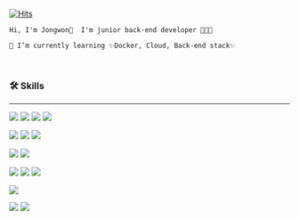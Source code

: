 [![Hits](https://hits.seeyoufarm.com/api/count/incr/badge.svg?url=https%3A%2F%2Fgithub.com%2Fjonnygim&count_bg=%233DC8C7&title_bg=%23555555&icon=github.svg&icon_color=%23E7E7E7&title=Github&edge_flat=false)](https://hits.seeyoufarm.com)



```
Hi, I'm Jongwon👋  I'm junior back-end developer 🧑🏻‍💻

🌱 I’m currently learning ✨Docker, Cloud, Back-end stack✨
```
</br>

<!--
**jonnygim/jonnygim** is a ✨ _special_ ✨ repository because its `README.md` (this file) appears on your GitHub profile.

Here are some ideas to get you started:

- 🔭 I’m currently working on ...
- 🌱 I’m currently learning ...
- 👯 I’m looking to collaborate on ...
- 🤔 I’m looking for help with ...
- 💬 Ask me about ...
- 📫 How to reach me: ...
- 😄 Pronouns: ...
- ⚡ Fun fact: ...📫 How to reach me: ...
-->


### 🛠️ Skills
---
<img  src="https://img.shields.io/badge/Java-007396?style=flat&logo=Openjdk&logoColor=white">  <img  src="https://img.shields.io/badge/Python-3776AB?style=flat&logo=Python&logoColor=white"> <img  src="https://img.shields.io/badge/php-777BB4?style=flat&logo=php&logoColor=white"> <img  src="https://img.shields.io/badge/Javascript-F7DF1E?style=flat&logo=javascript&logoColor=black">

<img  src="https://img.shields.io/badge/Spring-6DB33F?style=flat&logo=spring&logoColor=white"> <img  src="https://img.shields.io/badge/Spring Boot-6DB33F?style=flat&logo=springboot&logoColor=white"> <img  src="https://img.shields.io/badge/Node.js-339933?style=flat&logo=node.js&logoColor=white">

<img  src="https://img.shields.io/badge/Mysql-4479A1?style=flat&logo=mysql&logoColor=white"> <img  src="https://img.shields.io/badge/Mariadb-003545?style=flat&logo=mariadb&logoColor=white"> 
 
<img src="https://img.shields.io/badge/Docker-2496ED?style=flat&logo=Docker&logoColor=white"> <img src="https://img.shields.io/badge/AWS-232F3E?style=flat&logo=amazon aws&logoColor=white">
<img  src="https://img.shields.io/badge/Oracle Cloud-F80000?style=flat&logo=oracle&logoColor=white"> 

<img  src="https://img.shields.io/badge/Apache Hadoop-66CCFF?style=flat&logo=apache hadoop&logoColor=white"> 
<!-- <img  src="https://img.shields.io/badge/Apache Spark-E25A1C?style=flat&logo=apache spark&logoColor=white"> -->

<img src="https://img.shields.io/badge/React-20232A?style=flat&logo=react&logoColor=61DAFB"> <img  src="https://img.shields.io/badge/Android-3DDC84?style=flat&logo=android&logoColor=white">    
